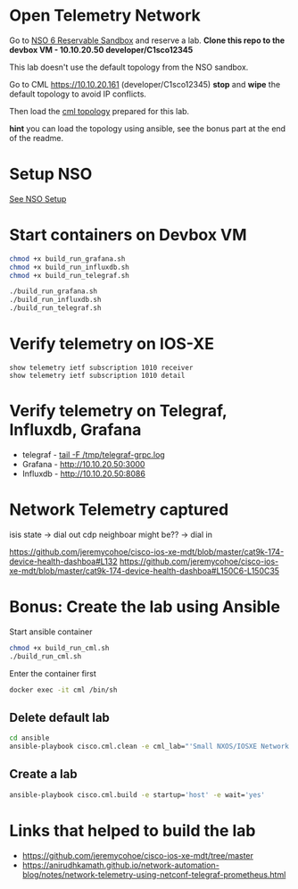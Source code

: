 # Open Telemetry Network

Go to [NSO 6 Reservable Sandbox](https://developer.cisco.com/site/sandbox/) and reserve a lab. **Clone this repo to the devbox VM - 10.10.20.50 developer/C1sco12345**

This lab doesn't use the default topology from the NSO sandbox.

Go to CML <https://10.10.20.161> (developer/C1sco12345) **stop** and **wipe** the default topology to avoid IP conflicts.

Then load the [cml topology](ansible/cml_lab/topology.yaml) prepared for this lab.

**hint** you can load the topology using ansible, see the bonus part at the end of the readme.

# Setup NSO

[See NSO Setup](nso/README.md)

# Start containers on Devbox VM

```bash
chmod +x build_run_grafana.sh
chmod +x build_run_influxdb.sh
chmod +x build_run_telegraf.sh

./build_run_grafana.sh
./build_run_influxdb.sh
./build_run_telegraf.sh
```

# Verify telemetry on IOS-XE

```
show telemetry ietf subscription 1010 receiver
show telemetry ietf subscription 1010 detail
```

# Verify telemetry on Telegraf, Influxdb, Grafana

- telegraf - [tail -F /tmp/telegraf-grpc.log](telegraf/dockerfile#30)
- Grafana - <http://10.10.20.50:3000>
- Influxdb - <http://10.10.20.50:8086>

# Network Telemetry captured

<!-- interface state -> dial out
interface counters, specially traffic pps -> dial in -->

<!-- memory and cpu are fine -> dial in -->

isis state -> dial out
cdp neighboar might be?? -> dial in

<https://github.com/jeremycohoe/cisco-ios-xe-mdt/blob/master/cat9k-174-device-health-dashboa#L132>
<https://github.com/jeremycohoe/cisco-ios-xe-mdt/blob/master/cat9k-174-device-health-dashboa#L150C6-L150C35>

<!-- xpath_filter = "/process-cpu-ios-xe-oper:cpu-usage/cpu-utilization"
update_trigger = "periodic" -->

<!-- xpath_filter = "/memory-ios-xe-oper:memory-statistics/memory-statistic"
update_trigger = "periodic" -->

<!-- xpath_filter = "/oc-if:interfaces/interface/state/counters"
update_trigger = "periodic" -->

<!-- xpath_filter = "/interfaces-ios-xe-oper:interfaces/interface"
update_trigger = "periodic" -->

<!-- xpath_filter = "/if:interfaces-state"
update_trigger = "periodic" -->

# Bonus: Create the lab using Ansible

Start ansible container

```bash
chmod +x build_run_cml.sh
./build_run_cml.sh
```

Enter the container first

```bash
docker exec -it cml /bin/sh
```

## Delete default lab

```bash
cd ansible
ansible-playbook cisco.cml.clean -e cml_lab="'Small NXOS/IOSXE Network'"

```

## Create a lab

```bash
ansible-playbook cisco.cml.build -e startup='host' -e wait='yes'
```

# Links that helped to build the lab

- <https://github.com/jeremycohoe/cisco-ios-xe-mdt/tree/master>
- <https://anirudhkamath.github.io/network-automation-blog/notes/network-telemetry-using-netconf-telegraf-prometheus.html>
